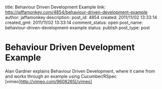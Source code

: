 title: Behaviour Driven Development Example
link: http://jaffamonkey.com/4854/behaviour-driven-development-example
author: jaffamonkey
description: 
post_id: 4854
created: 2011/11/02 13:33:14
created_gmt: 2011/11/02 13:33:14
comment_status: open
post_name: behaviour-driven-development-example
status: publish
post_type: post

# Behaviour Driven Development Example

Alan Gardner explains Behaviour Driven Development, where it came from and works through an example using Cucumber/RSpec  [vimeo]http://vimeo.com/9608265[/vimeo]